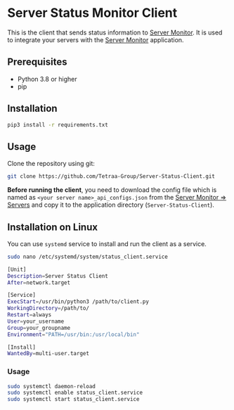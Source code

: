 # Server Status Monitor Client

This is the client that sends status information to [Server Monitor](https://servermonitor.offlineml.com). It is used to integrate your servers with the [Server Monitor](https://servermonitor.offlineml.com) application.

## Prerequisites

- Python 3.8 or higher
- pip

## Installation

```bash
pip3 install -r requirements.txt
``` 

## Usage
Clone the repository using git:
```bash
git clone https://github.com/Tetraa-Group/Server-Status-Client.git
```

**Before running the client**, you need to download the config file which is named as `<your server name>_api_configs.json` from the [Server Monitor => Servers](https://servermonitor.offlineml.com) and copy it to the application directory (`Server-Status-Client`).

## Installation on Linux

You can use `systemd` service to install and run the client as a service.

```bash
sudo nano /etc/systemd/system/status_client.service
```

```bash
[Unit]
Description=Server Status Client
After=network.target

[Service]   
ExecStart=/usr/bin/python3 /path/to/client.py
WorkingDirectory=/path/to/
Restart=always
User=your_username
Group=your_groupname
Environment="PATH=/usr/bin:/usr/local/bin"

[Install]
WantedBy=multi-user.target  
```
### Usage
```bash
sudo systemctl daemon-reload
sudo systemctl enable status_client.service
sudo systemctl start status_client.service
```
